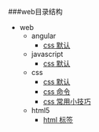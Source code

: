###web目录结构
+ web
	+ angular
		+ [css 默认](css/01.md)
	+ javascript
		+ [css 默认](css/01.md)
	+ css
		+ [css 默认](css/01.md)
		+ [css 命令](css/02.md)
		+ [css 常用小技巧](css/03.md)
	+ html5
		+ [html 标签](html5/01.md)
